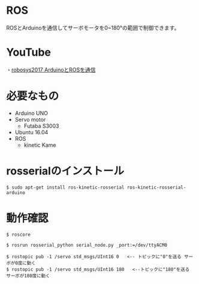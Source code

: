 # ROS
ROSとArduinoを通信してサーボモータを0~180°の範囲で制御できます。

# YouTube
・<a href="https://youtu.be/36kieCNJ7Kw" target=window>robosys2017 ArduinoとROSを通信</a>

# 必要なもの   
  * Arduino UNO   
* Servo motor  
  * Futaba S3003    
* Ubuntu 16.04  
* ROS  
  * kinetic Kame
# rosserialのインストール
```
$ sudo apt-get install ros-kinetic-rosserial ros-kinetic-rosserial-arduino
```
# 動作確認
```
$ roscore

$ rosrun rosserial_python serial_node.py _port:=/dev/ttyACM0

$ rostopic pub -1 /servo std_msgs/UInt16 0   <-- トピックに"0"を送る サーボが0度に動く
$ rostopic pub -1 /servo std_msgs/UInt16 180   <--トピックに"180"を送る サーボが180度に動く
```
